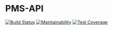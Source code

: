 # PMS-API

[![Build Status](https://travis-ci.org/codrex/PMS-API.svg?branch=master)](https://travis-ci.org/codrex/PMS-API)
[![Maintainability](https://api.codeclimate.com/v1/badges/85f2138f7a593ce5d11f/maintainability)](https://codeclimate.com/github/codrex/PMS-API/maintainability)
[![Test Coverage](https://api.codeclimate.com/v1/badges/85f2138f7a593ce5d11f/test_coverage)](https://codeclimate.com/github/codrex/PMS-API/test_coverage)
